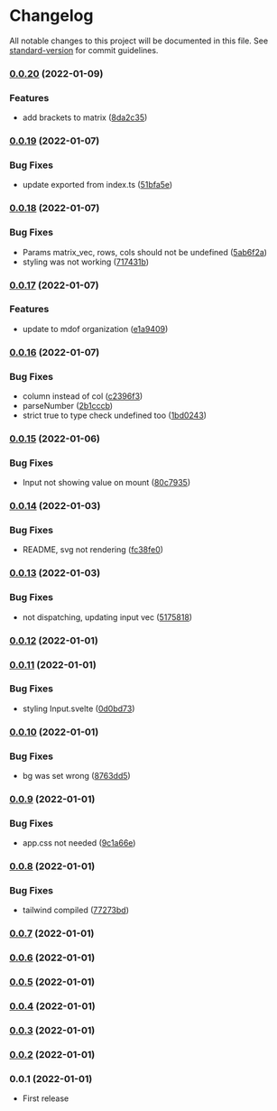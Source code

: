 # Changelog

All notable changes to this project will be documented in this file. See [standard-version](https://github.com/conventional-changelog/standard-version) for commit guidelines.

### [0.0.20](https://github.com/mdof/matrix-algebra-svelte/compare/v0.0.19...v0.0.20) (2022-01-09)


### Features

* add brackets to matrix ([8da2c35](https://github.com/mdof/matrix-algebra-svelte/commit/8da2c35e2a2226dc95259b822181739d6ebeac6d))

### [0.0.19](https://github.com/mdof/matrix-algebra-svelte/compare/v0.0.18...v0.0.19) (2022-01-07)

### Bug Fixes

- update exported from index.ts ([51bfa5e](https://github.com/mdof/matrix-algebra-svelte/commit/51bfa5e44a2eb81f03767d8138edf29a2758447d))

### [0.0.18](https://github.com/mdof/matrix-algebra-svelte/compare/v0.0.17...v0.0.18) (2022-01-07)

### Bug Fixes

- Params matrix_vec, rows, cols should not be undefined ([5ab6f2a](https://github.com/mdof/matrix-algebra-svelte/commit/5ab6f2addfeb35b4af937bb253aa30f6316796d7))
- styling was not working ([717431b](https://github.com/mdof/matrix-algebra-svelte/commit/717431b443796ea07b41dc428b2c7a2ae222dbab))

### [0.0.17](https://github.com/mdof/matrix-algebra-svelte/compare/v0.0.16...v0.0.17) (2022-01-07)

### Features

- update to mdof organization ([e1a9409](https://github.com/mdof/matrix-algebra-svelte/commit/e1a94093503c7d73b3eb8195912187f16986d1e0))

### [0.0.16](https://github.com/esoteloferry/matrix-algebra-svelte/compare/v0.0.15...v0.0.16) (2022-01-07)

### Bug Fixes

- column instead of col ([c2396f3](https://github.com/esoteloferry/matrix-algebra-svelte/commit/c2396f39a98053041f06fad3ca14cd063a565099))
- parseNumber ([2b1cccb](https://github.com/esoteloferry/matrix-algebra-svelte/commit/2b1cccbbefbadf15493364527428c5bc6985bb65))
- strict true to type check undefined too ([1bd0243](https://github.com/esoteloferry/matrix-algebra-svelte/commit/1bd0243d27d3cd51331ad7d84dfb9d05d252f6ae))

### [0.0.15](https://github.com/esoteloferry/matrix-algebra-svelte/compare/v0.0.14...v0.0.15) (2022-01-06)

### Bug Fixes

- Input not showing value on mount ([80c7935](https://github.com/esoteloferry/matrix-algebra-svelte/commit/80c79355d4433da7d4d834ed66db7ed4bd2e11ff))

### [0.0.14](https://github.com/esoteloferry/matrix-algebra-svelte/compare/v0.0.13...v0.0.14) (2022-01-03)

### Bug Fixes

- README, svg not rendering ([fc38fe0](https://github.com/esoteloferry/matrix-algebra-svelte/commit/fc38fe0db86c3a5a5ce914c5e168c816ef82ca67))

### [0.0.13](https://github.com/esoteloferry/matrix-algebra-svelte/compare/v0.0.12...v0.0.13) (2022-01-03)

### Bug Fixes

- not dispatching, updating input vec ([5175818](https://github.com/esoteloferry/matrix-algebra-svelte/commit/51758186babff3b488ee7b942503e0cf56c63526))

### [0.0.12](https://github.com/esoteloferry/matrix-algebra-svelte/compare/v0.0.11...v0.0.12) (2022-01-01)

### [0.0.11](https://github.com/esoteloferry/matrix-algebra-svelte/compare/v0.0.10...v0.0.11) (2022-01-01)

### Bug Fixes

- styling Input.svelte ([0d0bd73](https://github.com/esoteloferry/matrix-algebra-svelte/commit/0d0bd73f9fbeea8d5f782bb4115b94e68db8ce5f))

### [0.0.10](https://github.com/esoteloferry/matrix-algebra-svelte/compare/v0.0.9...v0.0.10) (2022-01-01)

### Bug Fixes

- bg was set wrong ([8763dd5](https://github.com/esoteloferry/matrix-algebra-svelte/commit/8763dd5d3bd28bb1e42415c3f983d9a85888d131))

### [0.0.9](https://github.com/esoteloferry/matrix-algebra-svelte/compare/v0.0.8...v0.0.9) (2022-01-01)

### Bug Fixes

- app.css not needed ([9c1a66e](https://github.com/esoteloferry/matrix-algebra-svelte/commit/9c1a66e07c3d773116985eb367141b7229cd12f7))

### [0.0.8](https://github.com/esoteloferry/matrix-algebra-svelte/compare/v0.0.7...v0.0.8) (2022-01-01)

### Bug Fixes

- tailwind compiled ([77273bd](https://github.com/esoteloferry/matrix-algebra-svelte/commit/77273bdbbfa14bbe3a2f2b330a2558e94d7c0e68))

### [0.0.7](https://github.com/esoteloferry/matrix-algebra-svelte/compare/v0.0.6...v0.0.7) (2022-01-01)

### [0.0.6](https://github.com/esoteloferry/matrix-algebra-svelte/compare/v0.0.5...v0.0.6) (2022-01-01)

### [0.0.5](https://github.com/esoteloferry/matrix-algebra-svelte/compare/v0.0.4...v0.0.5) (2022-01-01)

### [0.0.4](https://github.com/esoteloferry/matrix-algebra-svelte/compare/v0.0.3...v0.0.4) (2022-01-01)

### [0.0.3](https://github.com/esoteloferry/matrix-algebra-svelte/compare/v0.0.2...v0.0.3) (2022-01-01)

### [0.0.2](https://github.com/esoteloferry/matrix_algebra/compare/v0.0.1...v0.0.2) (2022-01-01)

### 0.0.1 (2022-01-01)

- First release
